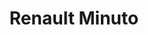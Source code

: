 ---
title: "Renault Minuto"
url: /ciudad-autonoma-de-buenos-aires/renault-minuto-avenida-cordoba/
shop: Autowerkstatt
---